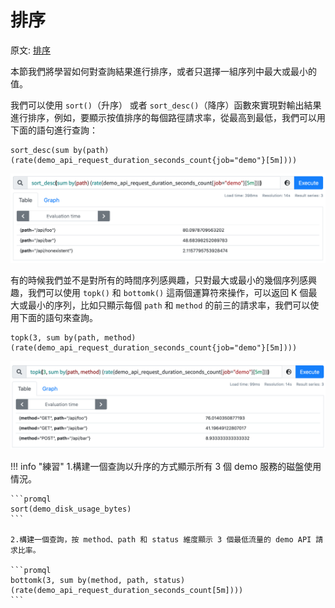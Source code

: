 # 排序

原文: [排序](https://p8s.io/docs/promql/query/sort/)

本節我們將學習如何對查詢結果進行排序，或者只選擇一組序列中最大或最小的值。

我們可以使用 `sort()`（升序） 或者 `sort_desc()`（降序）函數來實現對輸出結果進行排序，例如，要顯示按值排序的每個路徑請求率，從最高到最低，我們可以用下面的語句進行查詢：

```promql
sort_desc(sum by(path) (rate(demo_api_request_duration_seconds_count{job="demo"}[5m])))
```

![](./assets/promql-sort.png)

有的時候我們並不是對所有的時間序列感興趣，只對最大或最小的幾個序列感興趣，我們可以使用 `topk()` 和 `bottomk()` 這兩個運算符來操作，可以返回 K 個最大或最小的序列，比如只顯示每個 `path` 和 `method` 的前三的請求率，我們可以使用下面的語句來查詢。

```promql
topk(3, sum by(path, method) (rate(demo_api_request_duration_seconds_count{job="demo"}[5m])))
```

![](./assets/promql-sort2.png)

!!! info "練習"
    1.構建一個查詢以升序的方式顯示所有 3 個 demo 服務的磁盤使用情況。

    ```promql
    sort(demo_disk_usage_bytes)
    ```

    2.構建一個查詢，按 method、path 和 status 維度顯示 3 個最低流量的 demo API 請求比率。

    ```promql
    bottomk(3, sum by(method, path, status) (rate(demo_api_request_duration_seconds_count[5m])))
    ```
